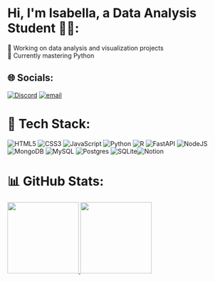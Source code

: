 # Hi, I'm Isabella, a Data Analysis Student 👋🏻​:
🔭 Working on data analysis and visualization projects<br>🌱 Currently mastering Python<br> 

## 🌐 Socials:
[![Discord](https://img.shields.io/badge/Discord-%237289DA.svg?logo=discord&logoColor=white)](https://discord.gg/lsaa_) [![email](https://img.shields.io/badge/Email-D14836?logo=gmail&logoColor=white)](mailto:isabellapereira0709@gmail.com) 

# 🥞 Tech Stack:
![HTML5](https://img.shields.io/badge/html5-%23E34F26.svg?style=for-the-badge&logo=html5&logoColor=white) ![CSS3](https://img.shields.io/badge/css3-%231572B6.svg?style=for-the-badge&logo=css3&logoColor=white) ![JavaScript](https://img.shields.io/badge/javascript-%23323330.svg?style=for-the-badge&logo=javascript&logoColor=%23F7DF1E) ![Python](https://img.shields.io/badge/python-3670A0?style=for-the-badge&logo=python&logoColor=ffdd54) ![R](https://img.shields.io/badge/r-%23276DC3.svg?style=for-the-badge&logo=r&logoColor=white) ![FastAPI](https://img.shields.io/badge/FastAPI-005571?style=for-the-badge&logo=fastapi) ![NodeJS](https://img.shields.io/badge/node.js-6DA55F?style=for-the-badge&logo=node.js&logoColor=white) ![MongoDB](https://img.shields.io/badge/MongoDB-%234ea94b.svg?style=for-the-badge&logo=mongodb&logoColor=white) ![MySQL](https://img.shields.io/badge/mysql-4479A1.svg?style=for-the-badge&logo=mysql&logoColor=white) ![Postgres](https://img.shields.io/badge/postgres-%23316192.svg?style=for-the-badge&logo=postgresql&logoColor=white) ![SQLite](https://img.shields.io/badge/sqlite-%2307405e.svg?style=for-the-badge&logo=sqlite&logoColor=white)![Notion](https://img.shields.io/badge/Notion-%23000000.svg?style=for-the-badge&logo=notion&logoColor=white)
# 📊 GitHub Stats:
 <div>
   <a href="https://github.com/Edmon-Nascimento">
   <img height="160em" src="https://github-readme-stats.vercel.app/api?username=isabella-psm&theme=dracula&hide_border=false&include_all_commits=false&count_private=false"/>
   <img height="160cm" src="https://github-readme-stats.vercel.app/api/top-langs/?username=isabella-psm&theme=dracula&hide_border=false&include_all_commits=false&count_private=false&layout=compact"/>
</div>
     
<!-- Proudly created with GPRM ( https://gprm.itsvg.in ) -->

